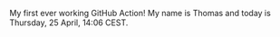 My first ever working GitHub Action!
My name is Thomas and today is Thursday, 25 April, 14:06 CEST. 
